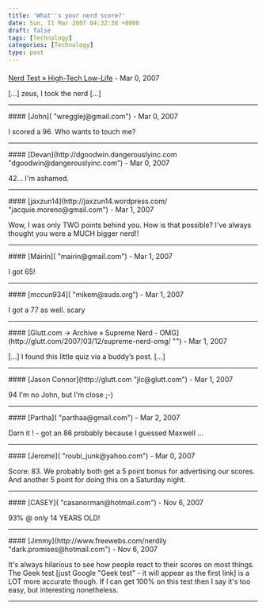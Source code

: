 ```yaml
---
title: 'What''s your nerd score?'
date: Sun, 11 Mar 2007 04:32:38 +0000
draft: false
tags: [Technology]
categories: [Technology]
type: post
---
```



#### 
[Nerd Test &raquo; High-Tech Low-Life](http://jbowes.dangerouslyinc.com/2007/03/11/nerd-test/ "") - <time datetime="2007-03-11 08:57:08">Mar 0, 2007</time>

\[...\] zeus, I took the nerd \[...\]
<hr />
#### 
[John]( "wregglej@gmail.com") - <time datetime="2007-03-11 10:54:49">Mar 0, 2007</time>

I scored a 96. Who wants to touch me?
<hr />
#### 
[Devan](http://dgoodwin.dangerouslyinc.com "dgoodwin@dangerouslyinc.com") - <time datetime="2007-03-11 22:35:55">Mar 0, 2007</time>

42... I'm ashamed.
<hr />
#### 
[jaxzun14](http://jaxzun14.wordpress.com/ "jacquie.moreno@gmail.com") - <time datetime="2007-03-12 12:00:12">Mar 1, 2007</time>

Wow, I was only TWO points behind you. How is that possible? I've always thought you were a MUCH bigger nerd!!
<hr />
#### 
[Máirín]( "mairin@gmail.com") - <time datetime="2007-03-12 17:30:48">Mar 1, 2007</time>

I got 65!
<hr />
#### 
[mccun934]( "mikem@suds.org") - <time datetime="2007-03-12 17:32:17">Mar 1, 2007</time>

I got a 77 as well. scary
<hr />
#### 
[Glutt.com &rarr; Archive &raquo; Supreme Nerd - OMG](http://glutt.com/2007/03/12/supreme-nerd-omg/ "") - <time datetime="2007-03-12 17:33:57">Mar 1, 2007</time>

\[...\] I found this little quiz via a buddy’s post. \[...\]
<hr />
#### 
[Jason Connor](http://glutt.com "jlc@glutt.com") - <time datetime="2007-03-12 18:10:58">Mar 1, 2007</time>

94 I'm no John, but I'm close ;-)
<hr />
#### 
[Partha]( "parthaa@gmail.com") - <time datetime="2007-03-13 22:29:10">Mar 2, 2007</time>

Darn it ! - got an 86 probably because I guessed Maxwell ...
<hr />
#### 
[Jerome]( "roubi_junk@yahoo.com") - <time datetime="2007-03-11 00:55:50">Mar 0, 2007</time>

Score: 83. We probably both get a 5 point bonus for advertising our scores. And another 5 point for doing this on a Saturday night.
<hr />
#### 
[CASEY]( "casanorman@hotmail.com") - <time datetime="2007-11-17 17:12:27">Nov 6, 2007</time>

93% @ only 14 YEARS OLD!
<hr />
#### 
[Jimmy](http://www.freewebs.com/nerdily "dark.promises@hotmail.com") - <time datetime="2007-11-24 01:28:06">Nov 6, 2007</time>

It's always hilarious to see how people react to their scores on most things. The Geek test \[just Google "Geek test" - it will appear as the first link\] is a LOT more accurate though. If I can get 100% on this test then I say it's too easy, but interesting nonetheless.
<hr />
